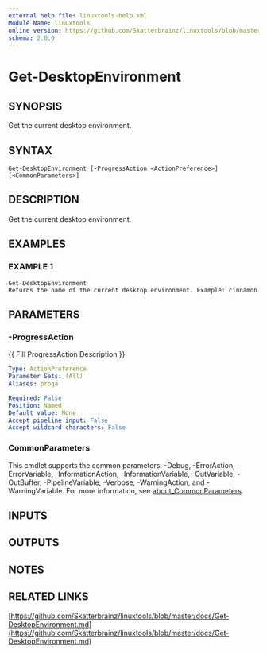 ```yaml
---
external help file: linuxtools-help.xml
Module Name: linuxtools
online version: https://github.com/Skatterbrainz/linuxtools/blob/master/docs/Get-DesktopEnvironment.md
schema: 2.0.0
---
```


# Get-DesktopEnvironment

## SYNOPSIS
Get the current desktop environment.

## SYNTAX

```
Get-DesktopEnvironment [-ProgressAction <ActionPreference>] [<CommonParameters>]
```

## DESCRIPTION
Get the current desktop environment.

## EXAMPLES

### EXAMPLE 1
```
Get-DesktopEnvironment
Returns the name of the current desktop environment. Example: cinnamon
```

## PARAMETERS

### -ProgressAction
{{ Fill ProgressAction Description }}

```yaml
Type: ActionPreference
Parameter Sets: (All)
Aliases: proga

Required: False
Position: Named
Default value: None
Accept pipeline input: False
Accept wildcard characters: False
```

### CommonParameters
This cmdlet supports the common parameters: -Debug, -ErrorAction, -ErrorVariable, -InformationAction, -InformationVariable, -OutVariable, -OutBuffer, -PipelineVariable, -Verbose, -WarningAction, and -WarningVariable. For more information, see [about_CommonParameters](http://go.microsoft.com/fwlink/?LinkID=113216).

## INPUTS

## OUTPUTS

## NOTES

## RELATED LINKS

[https://github.com/Skatterbrainz/linuxtools/blob/master/docs/Get-DesktopEnvironment.md](https://github.com/Skatterbrainz/linuxtools/blob/master/docs/Get-DesktopEnvironment.md)

